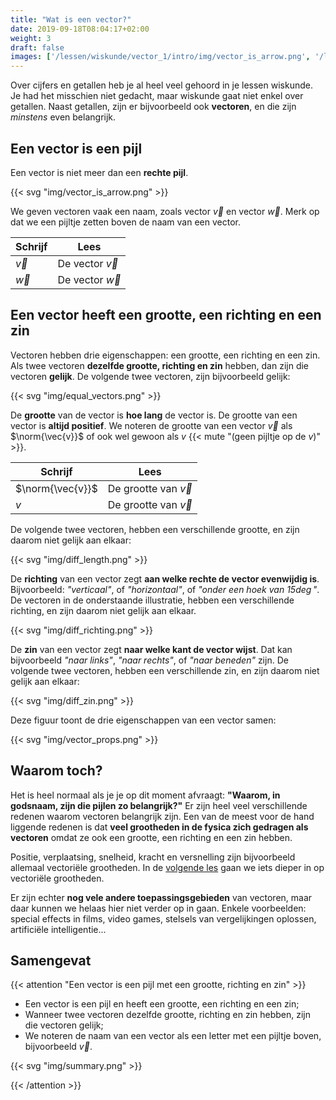 ```yaml
---
title: "Wat is een vector?"
date: 2019-09-18T08:04:17+02:00
weight: 3
draft: false
images: ['/lessen/wiskunde/vector_1/intro/img/vector_is_arrow.png', '/lessen/wiskunde/vector_1/intro/img/equal_vectors.png', '/lessen/wiskunde/vector_1/intro/img/diff_length.png', '/lessen/wiskunde/vector_1/intro/img/diff_richting.png', '/lessen/wiskunde/vector_1/intro/img/diff_zin.png', '/lessen/wiskunde/vector_1/intro/img/vector_props.png', '/lessen/wiskunde/vector_1/intro/img/summary.png']
---
```


Over cijfers en getallen heb je al heel veel gehoord in je lessen wiskunde. Je
had het misschien niet gedacht, maar wiskunde gaat niet enkel over getallen.
Naast getallen, zijn er bijvoorbeeld ook **vectoren**, en die zijn *minstens*
even belangrijk.

## Een vector is een pijl

Een vector is niet meer dan een **rechte pijl**.

{{< svg "img/vector_is_arrow.png" >}}

We geven vectoren vaak een naam, zoals vector $\vec{v}$ en vector $\vec{w}$.
Merk op dat we een pijltje zetten boven de naam van een vector.

| Schrijf | Lees |
|---------|------|
|$\vec{v}$| De vector $\vec{v}$ |
| $\vec{w}$ | De vector $\vec{w}$ |

## Een vector heeft een grootte, een richting en een zin

Vectoren hebben drie eigenschappen: een grootte, een richting en een zin. Als
twee vectoren **dezelfde grootte, richting en zin** hebben, dan zijn die
vectoren **gelijk**. De volgende twee vectoren, zijn bijvoorbeeld gelijk:

{{< svg "img/equal_vectors.png" >}}

De **grootte** van de vector is **hoe lang** de vector is. De grootte van een
vector is **altijd positief**. We noteren de grootte van een vector $\vec{v}$
als $\norm{\vec{v}}$ of ook wel gewoon als $v$
{{< mute "(geen pijltje op de $v$)" >}}.

| Schrijf | Lees |
|---------|------|
|$\norm{\vec{v}}$| De grootte van $\vec{v}$ |
|$v$| De grootte van $\vec{v}$ |

De volgende twee vectoren, hebben een verschillende grootte, en
zijn daarom niet gelijk aan elkaar:

{{< svg "img/diff_length.png" >}}

De **richting** van een vector zegt **aan welke rechte de vector evenwijdig
is**. Bijvoorbeeld: *"verticaal"*, of *"horizontaal"*, of *"onder een hoek van
$15\deg$"*. De vectoren in de onderstaande illustratie, hebben een verschillende
richting, en zijn daarom niet gelijk aan elkaar.

{{< svg "img/diff_richting.png" >}}

De **zin** van een vector zegt **naar welke kant de vector wijst**. Dat kan
bijvoorbeeld *"naar links"*, *"naar rechts"*, of *"naar beneden"* zijn. De
volgende twee vectoren, hebben een verschillende zin, en zijn daarom niet gelijk
aan elkaar:

{{< svg "img/diff_zin.png" >}}

Deze figuur toont de drie eigenschappen van een vector samen:

{{< svg "img/vector_props.png" >}}

## Waarom toch?

Het is heel normaal als je je op dit moment afvraagt: **"Waarom, in godsnaam,
zijn die pijlen zo belangrijk?"** Er zijn heel veel verschillende redenen waarom
vectoren belangrijk zijn. Een van de meest voor de hand liggende redenen is dat
**veel grootheden in de fysica zich gedragen als vectoren** omdat ze ook een
grootte, een richting en een zin hebben.

Positie, verplaatsing, snelheid, kracht
en versnelling zijn bijvoorbeeld allemaal vectoriële grootheden. In de [volgende
les](../vectoriele_grootheden) gaan we iets dieper in op vectoriële grootheden.

Er zijn echter **nog vele andere toepassingsgebieden** van vectoren, maar daar
kunnen we helaas hier niet verder op in gaan. Enkele voorbeelden: special
effects in films, video games, stelsels van vergelijkingen oplossen, artificiële
intelligentie...

## Samengevat

{{< attention "Een vector is een pijl met een grootte, richting en zin" >}}

* Een vector is een pijl en heeft een grootte, een richting en een zin;
* Wanneer twee vectoren dezelfde grootte, richting en zin hebben, zijn die
  vectoren gelijk;
* We noteren de naam van een vector als een letter met een pijltje boven,
  bijvoorbeeld $\vec{v}$.

{{< svg "img/summary.png" >}}

{{< /attention >}}
